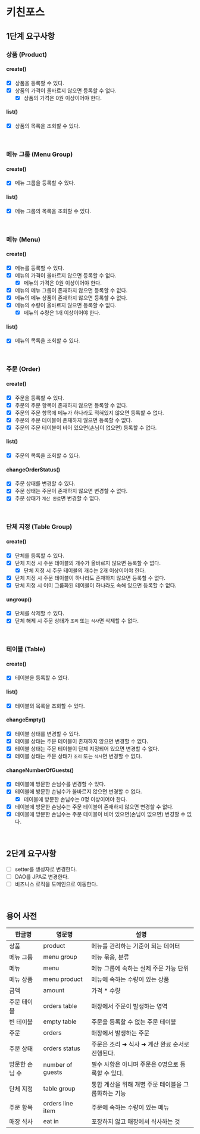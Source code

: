 # 키친포스

## 1단계 요구사항

### 상품 (Product)

#### create()
- [x] 상품을 등록할 수 있다.
- [x] 상품의 가격이 올바르지 않으면 등록할 수 없다.
  - [x] 상품의 가격은 0원 이상이어야 한다.
#### list()
- [x] 상품의 목록을 조회할 수 있다.

<br/>

### 메뉴 그룹 (Menu Group)

#### create()
- [x] 메뉴 그룹을 등록할 수 있다.
#### list()
- [x] 메뉴 그룹의 목록을 조회할 수 있다.

<br/>

### 메뉴 (Menu)

#### create()
- [x] 메뉴를 등록할 수 있다.
- [x] 메뉴의 가격이 올바르지 않으면 등록할 수 없다.
  - [x] 메뉴의 가격은 0원 이상이어야 한다.
- [x] 메뉴의 메뉴 그룹이 존재하지 않으면 등록할 수 없다.
- [x] 메뉴의 메뉴 상품이 존재하지 않으면 등록할 수 없다.
- [x] 메뉴의 수량이 올바르지 않으면 등록할 수 없다.
  - [x] 메뉴의 수량은 1개 이상이어야 한다.
#### list()
- [x] 메뉴의 목록을 조회할 수 있다.

<br/>

### 주문 (Order)

#### create()
- [x] 주문을 등록할 수 있다.
- [x] 주문의 주문 항목이 존재하지 않으면 등록할 수 없다.
- [x] 주문의 주문 항목에 메뉴가 하나라도 적혀있지 않으면 등록할 수 없다.
- [x] 주문의 주문 테이블이 존재하지 않으면 등록할 수 없다.
- [x] 주문의 주문 테이블이 비어 있으면(손님이 없으면) 등록할 수 없다.
#### list()
- [x] 주문의 목록을 조회할 수 있다.
#### changeOrderStatus()
- [x] 주문 상태를 변경할 수 있다.
- [x] 주문 상태는 주문이 존재하지 않으면 변경할 수 없다.
- [x] 주문 상태가 `계산 완료`면 변경할 수 없다.

<br/>

### 단체 지정 (Table Group)

#### create()
- [x] 단체를 등록할 수 있다.
- [x] 단체 지정 시 주문 테이블의 개수가 올바르지 않으면 등록할 수 없다.
  - [x] 단체 지정 시 주문 테이블의 개수는 2개 이상이어야 한다.
- [x] 단체 지정 시 주문 테이블이 하나라도 존재하지 않으면 등록할 수 없다.
- [x] 단체 지정 시 이미 그룹화된 테이블이 하나라도 속해 있으면 등록할 수 없다.
#### ungroup()
- [x] 단체를 삭제할 수 있다.
- [x] 단체 해제 시 주문 상태가 `조리` 또는 `식사`면 삭제할 수 없다.

<br/>

### 테이블 (Table)

#### create()
- [x] 테이블을 등록할 수 있다.
#### list()
- [x] 테이블의 목록을 조회할 수 있다.
#### changeEmpty()
- [x] 테이블 상태를 변경할 수 있다.
- [x] 테이블 상태는 주문 테이블이 존재하지 않으면 변경할 수 없다.
- [x] 테이블 상태는 주문 테이블이 단체 지정되어 있으면 변경할 수 없다.
- [x] 테이블 상태는 주문 상태가 `조리` 또는 `식사`면 변경할 수 없다.
#### changeNumberOfGuests()
- [x] 테이블에 방문한 손님수를 변경할 수 있다.
- [x] 테이블에 방문한 손님수가 올바르지 않으면 변경할 수 없다.
  - [x] 테이블에 방문한 손님수는 0명 이상이어야 한다.
- [x] 테이블에 방문한 손님수는 주문 테이블이 존재하지 않으면 변경할 수 없다.
- [x] 테이블에 방문한 손님수는 주문 테이블이 비어 있으면(손님이 없으면) 변경할 수 없다.

<br/>

## 2단계 요구사항

- [ ] setter를 생성자로 변경한다.
- [ ] DAO를 JPA로 변경한다.
- [ ] 비즈니스 로직을 도메인으로 이동한다.

<br/>

## 용어 사전

| 한글명 | 영문명 | 설명 |
| --- | --- | --- |
| 상품 | product | 메뉴를 관리하는 기준이 되는 데이터 |
| 메뉴 그룹 | menu group | 메뉴 묶음, 분류 |
| 메뉴 | menu | 메뉴 그룹에 속하는 실제 주문 가능 단위 |
| 메뉴 상품 | menu product | 메뉴에 속하는 수량이 있는 상품 |
| 금액 | amount | 가격 * 수량 |
| 주문 테이블 | orders table | 매장에서 주문이 발생하는 영역 |
| 빈 테이블 | empty table | 주문을 등록할 수 없는 주문 테이블 |
| 주문 | orders | 매장에서 발생하는 주문 |
| 주문 상태 | orders status | 주문은 조리 ➜ 식사 ➜ 계산 완료 순서로 진행된다. |
| 방문한 손님 수 | number of guests | 필수 사항은 아니며 주문은 0명으로 등록할 수 있다. |
| 단체 지정 | table group | 통합 계산을 위해 개별 주문 테이블을 그룹화하는 기능 |
| 주문 항목 | orders line item | 주문에 속하는 수량이 있는 메뉴 |
| 매장 식사 | eat in | 포장하지 않고 매장에서 식사하는 것 |
